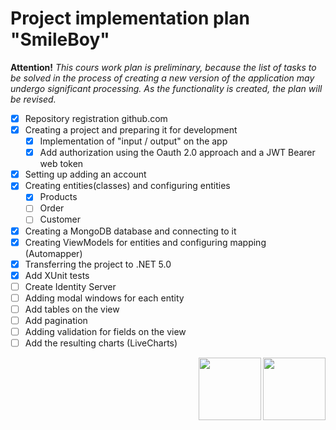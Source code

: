 # Project implementation plan "SmileBoy" 

<strong>Attention!</strong> *This cours work plan is preliminary, because the list of tasks to be solved in the process of creating a new version of the application may undergo significant processing. As the functionality is created, the plan will be revised.*

* [x] Repository registration github.com
* [x] Creating a project and preparing it for development
    * [x] Implementation of "input / output" on the app 
    * [x] Add authorization using the Oauth 2.0 approach and a JWT Bearer web token
* [x] Setting up adding an account
* [x]  Creating entities(classes) and configuring entities
    * [x] Products
    * [ ] Order
    * [ ] Customer
* [x] Creating a MongoDB database and connecting to it
* [x] Creating ViewModels for entities and configuring mapping (Automapper)
* [x] Transferring the project to .NET 5.0
* [x] Add XUnit tests
* [ ] Create Identity Server
* [ ] Adding modal windows for each entity
* [ ] Add tables on the view
* [ ] Add pagination 
* [ ] Adding validation for fields on the view
* [ ] Add the resulting charts (LiveCharts)

<img align="right" src="https://vsednr.ru/wp-content/uploads/2018/06/donnu-fizika-1024x1024.png" width="100" height="100">
<img align="right" src="https://psv4.userapi.com/c536132/u155561278/docs/d46/1457c2929ae6/Resurs_2.png?extra=c_jLRGvoPKQJKmZxOezz3Rk1e-XhZObcipvdGLrkloNxOpzXfRsZrBE6yarImo-kKthXURQ1JZmB7QD6dUvilMhzzcx34PxJYLpB-UI4CyA1MMnGPw6NH8cRBlkcMaYHfT5omusQ41pCeYexfMkoxUvJe34" width="100" height="100">
